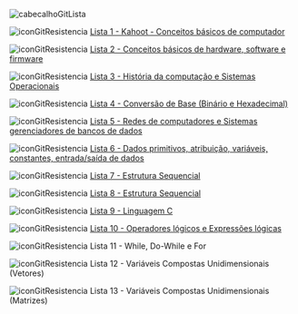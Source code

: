 ![cabecalhoGitLista](https://github.com/brunamota/TopicosDeComputacao/assets/66503956/50a546d0-2f78-47f9-b331-f72bdf8902da)

![iconGitResistencia](https://github.com/brunamota/TopicosDeComputacao/assets/66503956/1b014845-2ebd-464d-9403-be0ce6f3a243) [Lista 1 - Kahoot - Conceitos básicos de computador](https://kahoot.it/) 

![iconGitResistencia](https://github.com/brunamota/TopicosDeComputacao/assets/66503956/1b014845-2ebd-464d-9403-be0ce6f3a243) [Lista 2 - Conceitos básicos de hardware, software e firmware](https://forms.gle/By76nheYPQjMSiNG9)

![iconGitResistencia](https://github.com/brunamota/TopicosDeComputacao/assets/66503956/1b014845-2ebd-464d-9403-be0ce6f3a243) [Lista 3 - História da computação e Sistemas Operacionais](https://forms.gle/xZZTU3AKjnE8q7uT7)

![iconGitResistencia](https://github.com/brunamota/TopicosDeComputacao/assets/66503956/1b014845-2ebd-464d-9403-be0ce6f3a243) [Lista 4 - Conversão de Base (Binário e Hexadecimal)](https://forms.gle/R3fdmWn28jYFph656)

![iconGitResistencia](https://github.com/brunamota/TopicosDeComputacao/assets/66503956/1b014845-2ebd-464d-9403-be0ce6f3a243) [Lista 5 - Redes de computadores e Sistemas gerenciadores de bancos de dados](https://forms.gle/FRtfBfVMd6SSs71Q6)

![iconGitResistencia](https://github.com/brunamota/TopicosDeComputacao/assets/66503956/1b014845-2ebd-464d-9403-be0ce6f3a243) [Lista 6 - Dados primitivos, atribuição, variáveis, constantes, entrada/saída de dados](https://docs.google.com/forms/d/1gK9H02OJaJvnyla7wBg_uE7pYfOM3mN8IPfEY9MekLo/edit)

![iconGitResistencia](https://github.com/brunamota/TopicosDeComputacao/assets/66503956/1b014845-2ebd-464d-9403-be0ce6f3a243) [Lista 7 - Estrutura Sequencial](https://docs.google.com/forms/d/1azvF_hVV9imfhFXCU54UXH0S0pUagvItMAJxjuy_ubo/edit)

![iconGitResistencia](https://github.com/brunamota/TopicosDeComputacao/assets/66503956/1b014845-2ebd-464d-9403-be0ce6f3a243) [Lista 8 - Estrutura Sequencial](https://docs.google.com/forms/d/1mIRU9GaYi9Wa1M7MupeUo4V-TtIlS272eWh--HyRdfU/edit#responses)

![iconGitResistencia](https://github.com/brunamota/TopicosDeComputacao/assets/66503956/1b014845-2ebd-464d-9403-be0ce6f3a243) [Lista 9 - Linguagem C](https://docs.google.com/forms/d/1liEzQc2r8jpMXDdxL2CyDMlepCU73aXv7obW6jGuYAE/edit)

![iconGitResistencia](https://github.com/brunamota/TopicosDeComputacao/assets/66503956/1b014845-2ebd-464d-9403-be0ce6f3a243) [Lista 10 - Operadores lógicos e Expressões lógicas](https://forms.gle/2PbvAwu9rF15zkiX6)

![iconGitResistencia](https://github.com/brunamota/TopicosDeComputacao/assets/66503956/1b014845-2ebd-464d-9403-be0ce6f3a243) Lista 11 - While, Do-While e For

![iconGitResistencia](https://github.com/brunamota/TopicosDeComputacao/assets/66503956/1b014845-2ebd-464d-9403-be0ce6f3a243) Lista 12 - Variáveis Compostas Unidimensionais (Vetores)

![iconGitResistencia](https://github.com/brunamota/TopicosDeComputacao/assets/66503956/1b014845-2ebd-464d-9403-be0ce6f3a243) Lista 13 - Variáveis Compostas Unidimensionais (Matrizes)





